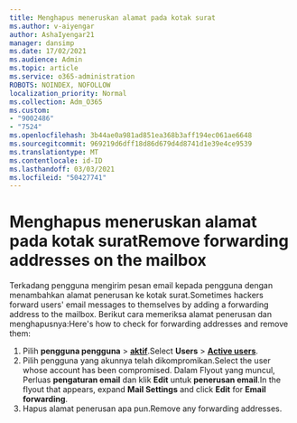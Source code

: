 ```yaml
---
title: Menghapus meneruskan alamat pada kotak surat
ms.author: v-aiyengar
author: AshaIyengar21
manager: dansimp
ms.date: 17/02/2021
ms.audience: Admin
ms.topic: article
ms.service: o365-administration
ROBOTS: NOINDEX, NOFOLLOW
localization_priority: Normal
ms.collection: Adm_O365
ms.custom:
- "9002486"
- "7524"
ms.openlocfilehash: 3b44ae0a981ad851ea368b3aff194ec061ae6648
ms.sourcegitcommit: 969219d6dff18d86d679d4d8741d1e39e4ce9539
ms.translationtype: MT
ms.contentlocale: id-ID
ms.lasthandoff: 03/03/2021
ms.locfileid: "50427741"
---
```

# <a name="remove-forwarding-addresses-on-the-mailbox"></a><span data-ttu-id="5fd15-102">Menghapus meneruskan alamat pada kotak surat</span><span class="sxs-lookup"><span data-stu-id="5fd15-102">Remove forwarding addresses on the mailbox</span></span>

<span data-ttu-id="5fd15-103">Terkadang pengguna mengirim pesan email kepada pengguna dengan menambahkan alamat penerusan ke kotak surat.</span><span class="sxs-lookup"><span data-stu-id="5fd15-103">Sometimes hackers forward users' email messages to themselves by adding a forwarding address to the mailbox.</span></span> <span data-ttu-id="5fd15-104">Berikut cara memeriksa alamat penerusan dan menghapusnya:</span><span class="sxs-lookup"><span data-stu-id="5fd15-104">Here's how to check for forwarding addresses and remove them:</span></span>

1. <span data-ttu-id="5fd15-105">Pilih **pengguna pengguna**  >  **[aktif](https://go.microsoft.com/fwlink/p/?linkid=834822)**.</span><span class="sxs-lookup"><span data-stu-id="5fd15-105">Select **Users** > **[Active users](https://go.microsoft.com/fwlink/p/?linkid=834822)**.</span></span>
1. <span data-ttu-id="5fd15-106">Pilih pengguna yang akunnya telah dikompromikan.</span><span class="sxs-lookup"><span data-stu-id="5fd15-106">Select the user whose account has been compromised.</span></span> <span data-ttu-id="5fd15-107">Dalam Flyout yang muncul, Perluas **pengaturan email** dan klik **Edit** untuk **penerusan email**.</span><span class="sxs-lookup"><span data-stu-id="5fd15-107">In the flyout that appears, expand **Mail Settings** and click **Edit** for **Email forwarding**.</span></span>
1. <span data-ttu-id="5fd15-108">Hapus alamat penerusan apa pun.</span><span class="sxs-lookup"><span data-stu-id="5fd15-108">Remove any forwarding addresses.</span></span>
